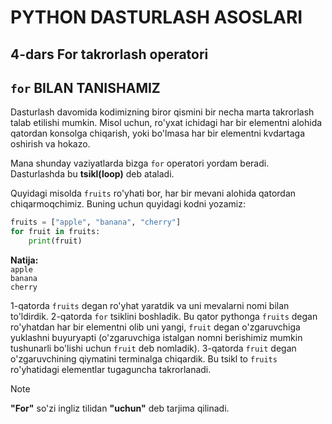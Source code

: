 # PYTHON DASTURLASH ASOSLARI

## 4-dars For takrorlash operatori

## `for` BILAN TANISHAMIZ

Dasturlash davomida kodimizning biror qismini bir necha marta takrorlash talab etilishi mumkin. Misol uchun, ro'yxat ichidagi har bir elementni alohida qatordan konsolga chiqarish, yoki bo'lmasa har bir elementni kvdartaga oshirish va hokazo. 

Mana shunday vaziyatlarda bizga `for` operatori yordam beradi. Dasturlashda bu **tsikl(loop)** deb ataladi. 

Quyidagi misolda `fruits` ro'yhati bor, har bir mevani alohida qatordan chiqarmoqchimiz. Buning uchun quyidagi kodni yozamiz:

```python
fruits = ["apple", "banana", "cherry"]
for fruit in fruits:
    print(fruit)
```
**Natija:** <br>
`apple` <br>
`banana` <br>
`cherry` <br>

1-qatorda `fruits` degan ro'yhat yaratdik va uni mevalarni nomi bilan to'ldirdik.
2-qatorda `for` tsiklini boshladik. Bu qator pythonga `fruits` degan ro'yhatdan har bir elementni olib uni yangi, `fruit` degan o'zgaruvchiga yuklashni buyuryapti (o'zgaruvchiga istalgan nomni berishimiz mumkin tushunarli bo'lishi uchun `fruit` deb nomladik).
3-qatorda `fruit` degan o'zgaruvchining qiymatini terminalga chiqardik. Bu tsikl to `fruits` ro'yhatidagi elementlar tugaguncha takrorlanadi.

> [!NOTE]
> **"For"** so'zi ingliz tilidan **"uchun"** deb tarjima qilinadi.

